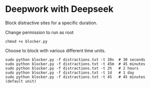 # Deepwork with Deepseek

Block distractive sites for a specific duration. 


Change permission to run as root

```
chmod +x blocker.py
```

Choose to block with various different time units. 

```
sudo python blocker.py -f distractions.txt -t 30s  # 30 seconds
sudo python blocker.py -f distractions.txt -t 45m  # 45 minutes
sudo python blocker.py -f distractions.txt -t 2h   # 2 hours
sudo python blocker.py -f distractions.txt -t 1d   # 1 day
sudo python blocker.py -f distractions.txt -t 45   # 45 minutes (default unit)
```

